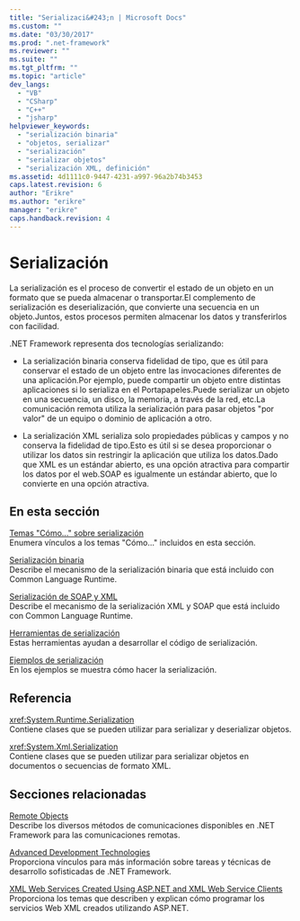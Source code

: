 ```yaml
---
title: "Serializaci&#243;n | Microsoft Docs"
ms.custom: ""
ms.date: "03/30/2017"
ms.prod: ".net-framework"
ms.reviewer: ""
ms.suite: ""
ms.tgt_pltfrm: ""
ms.topic: "article"
dev_langs: 
  - "VB"
  - "CSharp"
  - "C++"
  - "jsharp"
helpviewer_keywords: 
  - "serialización binaria"
  - "objetos, serializar"
  - "serialización"
  - "serializar objetos"
  - "serialización XML, definición"
ms.assetid: 4d1111c0-9447-4231-a997-96a2b74b3453
caps.latest.revision: 6
author: "Erikre"
ms.author: "erikre"
manager: "erikre"
caps.handback.revision: 4
---
```

# Serializaci&#243;n
La serialización es el proceso de convertir el estado de un objeto en un formato que se pueda almacenar o transportar.El complemento de serialización es deserialización, que convierte una secuencia en un objeto.Juntos, estos procesos permiten almacenar los datos y transferirlos con facilidad.  
  
 .NET Framework representa dos tecnologías serializando:  
  
-   La serialización binaria conserva fidelidad de tipo, que es útil para conservar el estado de un objeto entre las invocaciones diferentes de una aplicación.Por ejemplo, puede compartir un objeto entre distintas aplicaciones si lo serializa en el Portapapeles.Puede serializar un objeto en una secuencia, un disco, la memoria, a través de la red, etc.La comunicación remota utiliza la serialización para pasar objetos "por valor" de un equipo o dominio de aplicación a otro.  
  
-   La serialización XML serializa solo propiedades públicas y campos y no conserva la fidelidad de tipo.Esto es útil si se desea proporcionar o utilizar los datos sin restringir la aplicación que utiliza los datos.Dado que XML es un estándar abierto, es una opción atractiva para compartir los datos por el web.SOAP es igualmente un estándar abierto, que lo convierte en una opción atractiva.  
  
## En esta sección  
 [Temas "Cómo…" sobre serialización](../../../docs/framework/serialization/serialization-how-to-topics.md)  
 Enumera vínculos a los temas "Cómo..." incluidos en esta sección.  
  
 [Serialización binaria](../../../docs/framework/serialization/binary-serialization.md)  
 Describe el mecanismo de la serialización binaria que está incluido con Common Language Runtime.  
  
 [Serialización de SOAP y XML](../../../docs/framework/serialization/xml-and-soap-serialization.md)  
 Describe el mecanismo de la serialización XML y SOAP que está incluido con Common Language Runtime.  
  
 [Herramientas de serialización](../../../docs/framework/serialization/serialization-tools.md)  
 Estas herramientas ayudan a desarrollar el código de serialización.  
  
 [Ejemplos de serialización](../../../docs/framework/serialization/serialization-samples.md)  
 En los ejemplos se muestra cómo hacer la serialización.  
  
## Referencia  
 <xref:System.Runtime.Serialization>  
 Contiene clases que se pueden utilizar para serializar y deserializar objetos.  
  
 <xref:System.Xml.Serialization>  
 Contiene clases que se pueden utilizar para serializar objetos en documentos o secuencias de formato XML.  
  
## Secciones relacionadas  
 [Remote Objects](http://msdn.microsoft.com/es-es/515686e6-0a8d-42f7-8188-73abede57c58)  
 Describe los diversos métodos de comunicaciones disponibles en .NET Framework para las comunicaciones remotas.  
  
 [Advanced Development Technologies](http://msdn.microsoft.com/es-es/c4a7e341-f0c6-4df4-a74f-223387ac6e4e)  
 Proporciona vínculos para más información sobre tareas y técnicas de desarrollo sofisticadas de .NET Framework.  
  
 [XML Web Services Created Using ASP.NET and XML Web Service Clients](http://msdn.microsoft.com/es-es/1e64af78-d705-4384-b08d-591a45f4379c)  
 Proporciona los temas que describen y explican cómo programar los servicios Web XML creados utilizando ASP.NET.